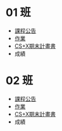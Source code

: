 # 01 班
* [課程公告](01/announcement.md)
* [作業](01/homework.md)
* [CS+X期末計畫書](01/proposal.md)
* 成績

# 02 班

* [課程公告](02/announcement.md)
* [作業](02/homework.md)
* [CS+X期末計畫書](02/proposal.md)
* 成績

